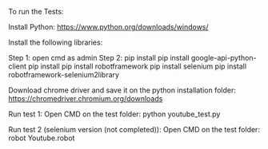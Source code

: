 To run the Tests:

Install Python: https://www.python.org/downloads/windows/

Install the following libraries:

Step 1: open cmd as admin
Step 2: pip install pip install google-api-python-client
		pip install pip install robotframework
		pip install selenium
		pip install robotframework-selenium2library

Download chrome driver and save it on the python installation folder: https://chromedriver.chromium.org/downloads

Run test 1:
Open CMD on the test folder: python youtube_test.py

Run test 2 (selenium version (not completed)):
Open CMD on the test folder: robot Youtube.robot

